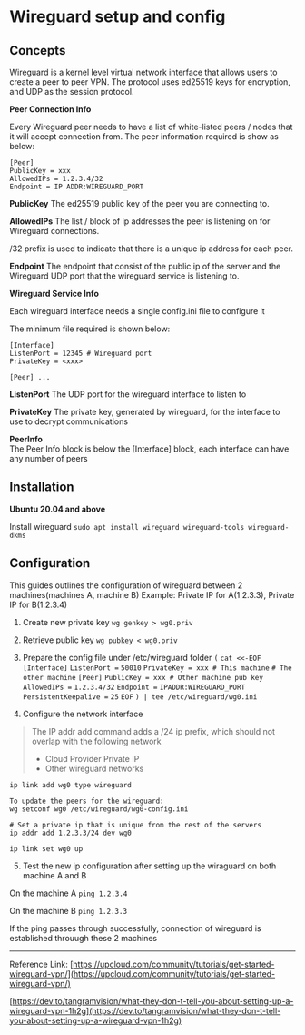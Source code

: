 
# Wireguard setup and config

## **Concepts**

Wireguard is a kernel level virtual network interface that allows users to create a peer to peer VPN. The protocol uses ed25519 keys for encryption, and UDP as the session protocol.
 

**Peer Connection Info**

Every Wireguard peer needs to have a list of white-listed peers / nodes that it will accept connection from. The peer information required is show as below:

    [Peer]
    PublicKey = xxx
    AllowedIPs = 1.2.3.4/32
    Endpoint = IP ADDR:WIREGUARD_PORT

  

**PublicKey**  The ed25519 public key of the peer you are connecting to.  
  
**AllowedIPs**  The list / block of ip addresses the peer is listening on for Wireguard connections.  
  
/32  prefix is used to indicate that there is a unique ip address for each peer.  
  
**Endpoint**  The endpoint that consist of the public ip of the server and the Wireguard UDP port that the wireguard service is listening to.

**Wireguard Service Info**  
  
Each wireguard interface needs a single config.ini file to configure it  
  
The minimum file required is shown below:

    [Interface]
    ListenPort = 12345 # Wireguard port
    PrivateKey = <xxx>
     
    [Peer] ...

**ListenPort**  The UDP port for the wireguard interface to listen to  
  
**PrivateKey**  The private key, generated by wireguard, for the interface to use to decrypt communications  
  
**PeerInfo**  
The Peer Info block is below the [Interface] block, each interface can have any number of peers

## Installation

**Ubuntu 20.04 and above**

 Install wireguard
 `sudo apt install wireguard wireguard-tools wireguard-dkms`

## Configuration

This guides outlines the configuration of wireguard  between 2 machines(machines A, machine B)
Example: Private IP for A(1.2.3.3), Private IP for B(1.2.3.4)

1.  Create new private key
	`wg genkey > wg0.priv`

2. Retrieve public key
	 `wg pubkey < wg0.priv`
	 
3. Prepare the config file under /etc/wireguard folder
`(`
`cat <<-EOF`
`[Interface]`
`ListenPort =` `50010`
`PrivateKey = xxx # This machine`
`# The other machine`
`[Peer]`
`PublicKey = xxx # Other machine pub key`
`AllowedIPs =` `1.2.3.4/32`
`Endpoint =` `IPADDR:WIREGUARD_PORT`
`PersistentKeepalive =` `25`
`EOF`
`) | tee /etc/wireguard/wg0.ini`

4. Configure the network interface
	

> The IP addr add command adds a /24 ip prefix, which should not overlap
> with the following network
> -   Cloud Provider Private IP
> -   Other wireguard networks

    ip link add wg0 type wireguard
    
    To update the peers for the wireguard:
    wg setconf wg0 /etc/wireguard/wg0-config.ini
    
    # Set a private ip that is unique from the rest of the servers
    ip addr add 1.2.3.3/24 dev wg0
    
    ip link set wg0 up

5. Test the new ip configuration after setting up the wiraguard on both machine A and B

On the machine A
`ping 1.2.3.4` 

On the machine B
`ping 1.2.3.3`

If the ping passes through successfully, connection of wireguard is established throuugh these 2 machines

---

Reference Link: [https://upcloud.com/community/tutorials/get-started-wireguard-vpn/](https://upcloud.com/community/tutorials/get-started-wireguard-vpn/)  
  
[https://dev.to/tangramvision/what-they-don-t-tell-you-about-setting-up-a-wireguard-vpn-1h2g](https://dev.to/tangramvision/what-they-don-t-tell-you-about-setting-up-a-wireguard-vpn-1h2g)
